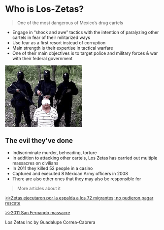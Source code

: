 # Who is Los-Zetas?

> One of the most dangerous of Mexico’s drug cartels

- Engage in “shock and awe” tactics with the intention of paralyzing other cartels in fear of their militarized ways
- Use fear as a first resort instead of corruption
- Main strength is their expertise in tactical warfare
- One of their main objectives is to target police and military forces & war with their federal government

![logo](image/image-32.png)

## The evil they've done

- Indiscriminate murder, beheading, torture
- In addition to attacking other cartels, Los Zetas has carried out multiple massacres on civilians
- In 2011 they killed 52 people in a casino
- Captured and executed 8 Mexican Army officers in 2008
- There are also other ones that they may also be responsible for

> More articles about it

[>>Zetas ejecutaron por la espalda a los 72 migrantes; no pudieron pagar rescate](https://www.jornada.com.mx/2010/08/26/politica/002n1pol)

[>>2011 San Fernando massacre](https://en.wikipedia.org/wiki/2011_San_Fernando_massacre)

Los Zetas Inc by Guadalupe Correa-Cabrera
